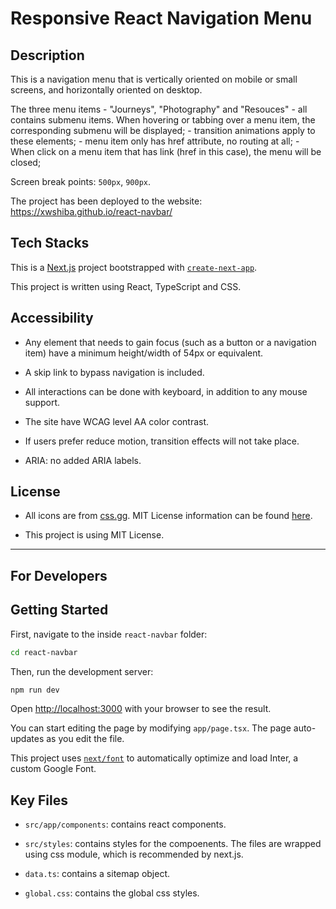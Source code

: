 # Responsive React Navigation Menu

## Description

This is a navigation menu that is vertically oriented on mobile or small screens, and horizontally oriented on desktop.

The three menu items - "Journeys", "Photography" and "Resouces" 
    - all contains submenu items. When hovering or tabbing over a menu item, the corresponding submenu will be displayed;
    - transition animations apply to these elements;
    - menu item only has href attribute, no routing at all;
    - When click on a menu item that has link (href in this case), the menu will be closed;

Screen break points: `500px`, `900px`.

The project has been deployed to the website: https://xwshiba.github.io/react-navbar/

## Tech Stacks
This is a [Next.js](https://nextjs.org/) project bootstrapped with [`create-next-app`](https://github.com/vercel/next.js/tree/canary/packages/create-next-app). 

This project is written using React, TypeScript and CSS.

## Accessibility

- Any element that needs to gain focus (such as a button or a navigation item) have a minimum height/width of 54px or equivalent.

-  A skip link to bypass navigation is included.

- All interactions can be done with keyboard, in addition to any mouse support.

- The site have WCAG level AA color contrast.

- If users prefer reduce motion, transition effects will not take place.

- ARIA: no added ARIA labels.

## License

- All icons are from [css.gg](https://css.gg/). MIT License information can be found [here](https://css.gg/doc/licence).

- This project is using MIT License.

---

## For Developers


## Getting Started

First, navigate to the inside `react-navbar` folder:

```bash
cd react-navbar
```

Then, run the development server:

```bash
npm run dev
```

Open [http://localhost:3000](http://localhost:3000) with your browser to see the result.

You can start editing the page by modifying `app/page.tsx`. The page auto-updates as you edit the file.

This project uses [`next/font`](https://nextjs.org/docs/basic-features/font-optimization) to automatically optimize and load Inter, a custom Google Font.

## Key Files
- `src/app/components`: contains react components.

- `src/styles`: contains styles for the compoenents. The files are wrapped using css module, which is recommended by next.js.

- `data.ts`: contains a sitemap object.

- `global.css`: contains the global css styles.
